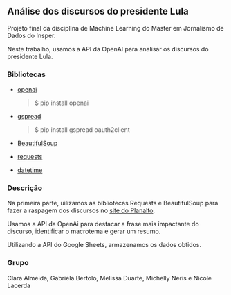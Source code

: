 ## Análise dos discursos do presidente Lula
Projeto final da disciplina de Machine Learning do Master em Jornalismo de Dados do Insper.

Neste trabalho, usamos a API da OpenAI para analisar os discursos do presidente Lula.

### Bibliotecas
- [openai](https://platform.openai.com/docs/libraries/python-library)
     > $ pip install openai
     
- [gspread](https://docs.gspread.org/en/v6.0.0/)
    > $ pip install gspread oauth2client
    
- [BeautifulSoup](https://beautiful-soup-4.readthedocs.io/en/latest/)
- [requests](https://requests.readthedocs.io/en/latest/)
- [datetime](https://docs.python.org/3/library/datetime.html)

### Descrição
Na primeira parte, uilizamos as bibliotecas Requests e BeautifulSoup para fazer a raspagem dos discursos no [site do Planalto](https://www.gov.br/planalto/pt-br/acompanhe-o-planalto/discursos-e-pronunciamentos).

Usamos a API da OpenAi para destacar a frase mais impactante do discurso, identificar o macrotema e gerar um resumo. 

Utilizando a API do Google Sheets, armazenamos os dados obtidos.  

### Grupo
 Clara Almeida, Gabriela Bertolo, Melissa Duarte, Michelly Neris e Nicole Lacerda

